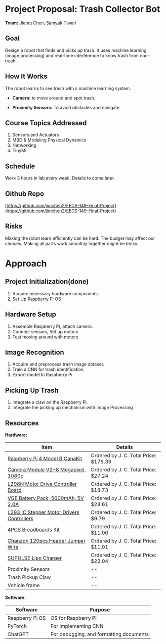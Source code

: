 # Project Proposal: Trash Collector Bot

**Team:** [Jiamu Chen](https://jimchen.me), [Samyak Tiwari](https://github.com/tiwar081)

## Goal

Design a robot that finds and picks up trash. It uses machine learning (image processing) and real-time interference to know trash from non-trash.

## How It Works

The robot learns to see trash with a machine learning system.

- **Camera:** to move around and spot trash.
  
- **Proximity Sensors:** To avoid obstacles and navigate.

## Course Topics Addressed

1. Sensors and Actuators
2. MBD & Modeling Physical Dynamics
3. Networking
4. TinyML

## Schedule

Work 3 hours in lab every week. Details to come later.

## Github Repo

[https://github.com/jimchen2/EECS-149-Final-Project](https://github.com/jimchen2/EECS-149-Final-Project)

## Risks

Making the robot learn efficiently can be hard. The budget may affect our choices. Making all parts work smoothly together might be tricky.

# Approach

## Project Initialization(done)

1. Acquire necessary hardware components.
2. Set Up Raspberry Pi OS

## Hardware Setup

1. Assemble Raspberry Pi, attach camera.
2. Connect sensors, Set up motors
3. Test moving around with motors

## Image Recognition

1. Acquire and preprocess trash image dataset.
2. Train a CNN for trash identification.
3. Export model to Raspberry Pi.

## Picking Up Trash

1. Integrate a claw on the Raspberry Pi.
2. Integrate the picking up mechanism with Image Processing

## Resources

**Hardware:**

| **Item**                                     | **Details**                                    |
|----------------------------------------------|------------------------------------------------|
| [Raspberry Pi 4 Model B CanaKit](https://www.amazon.com/dp/B08956GVXN?psc=1&ref=ppx_yo2ov_dt_b_product_details)   | Ordered by J. C. Total Price: $176.39         |
| [Camera Module V2-8 Megapixel, 1080p](https://www.amazon.com/dp/B01ER2SKFS?psc=1&ref=ppx_yo2ov_dt_b_product_details)   | Ordered by J. C. Total Price: $27.24          |
| [L298N Motor Drive Controller Board](https://www.amazon.com/gp/product/B07ZT619TD/ref=ppx_yo_dt_b_asin_title_o04_s00?ie=UTF8&psc=1) | Ordered by J. C. Total Price: $18.73          |
| [VGE Battery Pack, 5000mAh, 5V 2.0A](https://www.amazon.com/dp/B09HXYTDMV?psc=1&ref=ppx_yo2ov_dt_b_product_details)   | Ordered by J. C. Total Price: $28.61          |
| [L293 IC Stepper Motor Drivers Controllers](https://www.amazon.com/dp/B07NXTWJV9?psc=1&ref=ppx_yo2ov_dt_b_product_details)    | Ordered by J. C. Total Price: $9.79           |
| [4PCS Breadboards Kit](https://www.amazon.com/dp/B07DL13RZH?psc=1&ref=ppx_yo2ov_dt_b_product_details)   | Ordered by J. C. Total Price: $11.00          |
| [Chanzon 120pcs Header Jumper Wire](https://www.amazon.com/dp/B09FPGT7JT?psc=1&ref=ppx_yo2ov_dt_b_product_details)  | Ordered by J. C. Total Price: $11.01          |
| [SUPULSE Lipo Charger](https://www.amazon.com/dp/B08L7VCBXG?psc=1&ref=ppx_yo2ov_dt_b_product_details)   | Ordered by J. C. Total Price: $22.04          |
| Proximity Sensors                            | --                                             |
| Trash Pickup Claw                            | --                                             |
| Vehicle frame                                | --                                             |

**Software:**

| **Software**     | **Purpose**                              |
|------------------|------------------------------------------|
| Raspberry Pi OS  | OS for Raspberry Pi                      |
| PyTorch          | For implementing CNN                     |
| ChatGPT          | For debugging, and formatting documents  |

